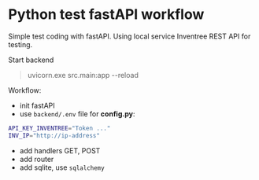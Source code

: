 # Python test fastAPI workflow

Simple test coding with fastAPI.
Using local service Inventree REST API for testing.

Start backend
> uvicorn.exe src.main:app --reload

Workflow:
- init fastAPI
- use `backend/.env` file for **config.py**:
``` bash
API_KEY_INVENTREE="Token ..."
INV_IP="http://ip-address"

```
- add handlers GET, POST
- add router
- add sqlite, use `sqlalchemy`

